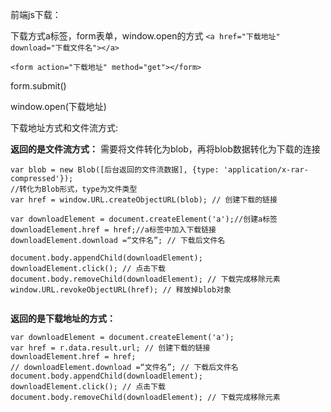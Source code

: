 前端js下载：

下载方式a标签，form表单，window.open的方式
`<a href="下载地址" download="下载文件名"></a>`



`<form action="下载地址" method="get"></form>`

form.submit()



window.open(下载地址)



下载地址方式和文件流方式:

**返回的是文件流方式：**
需要将文件转化为blob，再将blob数据转化为下载的连接

```
var blob = new Blob([后台返回的文件流数据], {type: 'application/x-rar-compressed'});
//转化为Blob形式，type为文件类型
var href = window.URL.createObjectURL(blob); // 创建下载的链接

var downloadElement = document.createElement('a');//创建a标签
downloadElement.href = href;//a标签中加入下载链接
downloadElement.download =“文件名”; // 下载后文件名

document.body.appendChild(downloadElement);
downloadElement.click(); // 点击下载
document.body.removeChild(downloadElement); // 下载完成移除元素
window.URL.revokeObjectURL(href); // 释放掉blob对象
          
```

**返回的是下载地址的方式：**

```
var downloadElement = document.createElement('a');
var href = r.data.result.url; // 创建下载的链接
downloadElement.href = href;
// downloadElement.download =“文件名”; // 下载后文件名
document.body.appendChild(downloadElement);
downloadElement.click(); // 点击下载
document.body.removeChild(downloadElement); // 下载完成移除元素
```



